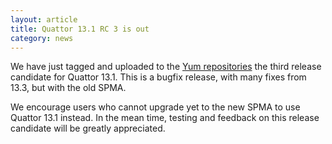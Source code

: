 ```yaml
---
layout: article
title: Quattor 13.1 RC 3 is out
category: news
---
```


We have just tagged and uploaded to the
[Yum repositories](http://yum.quattor.org) the third release candidate
for Quattor 13.1.  This is a bugfix release, with many fixes
from 13.3, but with the old SPMA.

We encourage users who cannot upgrade yet to the new SPMA to use
Quattor 13.1 instead.  In the mean time, testing and feedback on this
release candidate will be greatly appreciated.
